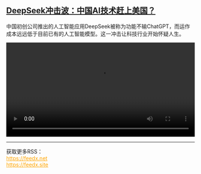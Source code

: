 <!--1738417623000-->
[DeepSeek冲击波：中国AI技术赶上美国？](https://www.dw.com/zh/DeepSeek%E5%86%B2%E5%87%BB%E6%B3%A2%EF%BC%9A%E4%B8%AD%E5%9B%BDAI%E6%8A%80%E6%9C%AF%E8%B5%B6%E4%B8%8A%E7%BE%8E%E5%9B%BD%EF%BC%9F/a-71443611)
------

<p>中国初创公司推出的人工智能应用DeepSeek被称为功能不输ChatGPT，而运作成本远远低于目前已有的人工智能模型。这一冲击让科技行业开始怀疑人生。</small></p><video src="https://tvdownloaddw-a.akamaihd.net/vps/webvideos/CHI/2025/DWVG/DWVGCHI250129_DSeek-LTR-WIDE_1_01ICW_AVC_640x360.mp4" controls style="width:100%"></video><br><hr><div>获取更多RSS：<br><a href="https://feedx.net" style="color:orange" target="_blank">https://feedx.net</a> <br><a href="https://feedx.site" style="color:orange" target="_blank">https://feedx.site</a><br></div>
